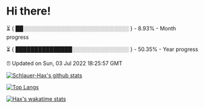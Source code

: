 # Hi there!

⏳ { ██░░░░░░░░░░░░░░░░░░░░░░░░░░░░ } - 8.93% - Month progress

⏳ { ███████████████░░░░░░░░░░░░░░░ } - 50.35% - Year progress

⏰ Updated on Sun, 03 Jul 2022 18:25:57 GMT


[![Schlauer-Hax's github stats](https://github-readme-stats.vercel.app/api?username=Schlauer-Hax&show_icons=true&theme=dark&count_private=true)](https://github.com/Schlauer-Hax)


[![Top Langs](https://github-readme-stats.vercel.app/api/top-langs/?username=Schlauer-Hax&layout=compact&theme=dark)](https://github.com/Schlauer-Hax?tab=repositories)


[![Hax's wakatime stats](https://github-readme-stats.vercel.app/api/wakatime?username=Hax&theme=dark)](https://wakatime.com/@Hax)

